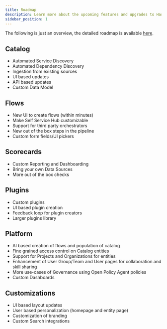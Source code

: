 ```yaml
---
title: Roadmap
description: Learn more about the upcoming features and upgrades to Harness IDP
sidebar_position: 1
---
```


The following is just an overview, the detailed roadmap is available [here](https://developer.harness.io/roadmap/#idp). 

## Catalog

- Automated Service Discovery
- Automated Dependency Discovery
- Ingestion from existing sources
- UI based updates
- API based updates
- Custom Data Model

## Flows

- New UI to create flows (within minutes)
- Make Self Service Hub customizable
- Support for third party orchestrators
- New out of the box steps in the pipeline
- Custom form fields/UI pickers

## Scorecards

- Custom Reporting and Dashboarding
- Bring your own Data Sources
- More out of the box checks

## Plugins

- Custom plugins
- UI based plugin creation
- Feedback loop for plugin creators
- Larger plugins library

## Platform

- AI based creation of flows and population of catalog
- Fine grained access control on Catalog entities
- Support for Projects and Organizations for entities
- Enhancement of User Group/Team and User pages for collaboration and skill sharing
- More use-cases of Governance using Open Policy Agent policies
- Custom Dashboards

## Customizations

- UI based layout updates
- User based personalization (homepage and entity page)
- Customization of branding 
- Custom Search integrations
